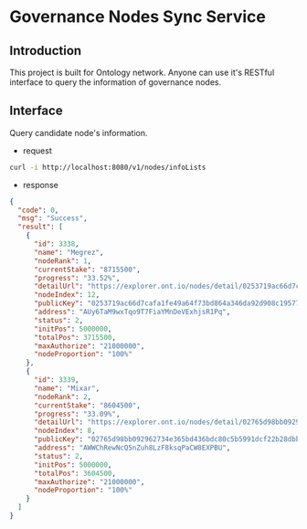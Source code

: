 # Governance Nodes Sync Service

## Introduction

This project is built for Ontology network. Anyone can use it's RESTful interface to query the information of governance nodes.

## Interface

Query candidate node's information.

- request

```bash
curl -i http://localhost:8080/v1/nodes/infoLists
```

- response

```json
{
  "code": 0,
  "msg": "Success",
  "result": [
    {
      "id": 3338,
      "name": "Megrez",
      "nodeRank": 1,
      "currentStake": "8715500",
      "progress": "33.52%",
      "detailUrl": "https://explorer.ont.io/nodes/detail/0253719ac66d7cafa1fe49a64f73bd864a346da92d908c19577a003a8a4160b7fa",
      "nodeIndex": 12,
      "publicKey": "0253719ac66d7cafa1fe49a64f73bd864a346da92d908c19577a003a8a4160b7fa",
      "address": "AUy6TaM9wxTqo9T7FiaYMnDeVExhjsR1Pq",
      "status": 2,
      "initPos": 5000000,
      "totalPos": 3715500,
      "maxAuthorize": "21000000",
      "nodeProportion": "100%"
    },
    {
      "id": 3339,
      "name": "Mixar",
      "nodeRank": 2,
      "currentStake": "8604500",
      "progress": "33.09%",
      "detailUrl": "https://explorer.ont.io/nodes/detail/02765d98bb092962734e365bd436bdc80c5b5991dcf22b28dbb02d3b3cf74d6444",
      "nodeIndex": 8,
      "publicKey": "02765d98bb092962734e365bd436bdc80c5b5991dcf22b28dbb02d3b3cf74d6444",
      "address": "AWWChRewNcQ5nZuh8LzF8ksqPaCW8EXPBU",
      "status": 2,
      "initPos": 5000000,
      "totalPos": 3604500,
      "maxAuthorize": "21000000",
      "nodeProportion": "100%"
    }
  ]
}
```
